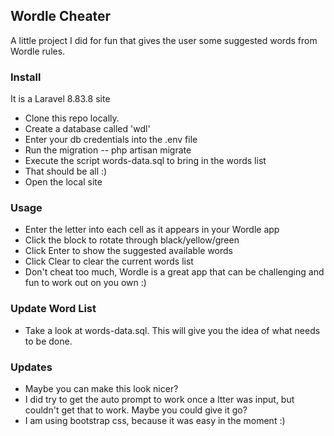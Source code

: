 ## Wordle Cheater

A little project I did for fun that gives the user some suggested words from Wordle rules.

### Install
It is a Laravel 8.83.8 site 
- Clone this repo locally.
- Create a database called 'wdl'
- Enter your db credentials into the .env file
- Run the migration -- php artisan migrate
- Execute the script words-data.sql to bring in the words list
- That should be all :)
- Open the local site

### Usage
* Enter the letter into each cell as it appears in your Wordle app
* Click the block to rotate through black/yellow/green
* Click Enter to show the suggested available words
* Click Clear to clear the current words list
* Don't cheat too much, Wordle is a great app that can be challenging and fun to work out on you own :)

### Update Word List
* Take a look at words-data.sql. This will give you the idea of what needs to be done.

### Updates
* Maybe you can make this look nicer?
* I did try to get the auto prompt to work once a ltter was input, but couldn't get that to work. Maybe you could give it go?
* I am using bootstrap css, because it was easy in the moment :)
